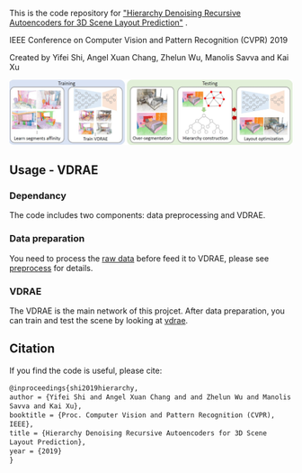 This is the code repository for ["Hierarchy Denoising Recursive Autoencoders for 3D Scene Layout Prediction"][1] .

IEEE Conference on Computer Vision and Pattern Recognition (CVPR) 2019

Created by Yifei Shi, Angel Xuan Chang, Zhelun Wu, Manolis Savva and Kai Xu

![teaser](image/figure.JPG)

## Usage - VDRAE
### Dependancy
The code includes two components: data preprocessing and VDRAE.

### Data preparation
You need to process the [raw data](?) before feed it to VDRAE, please see [preprocess](?) for details. 

### VDRAE
The VDRAE is the main network of this projcet. After data preparation, you can train and test the scene by looking at [vdrae](https://github.com/yifeishi/HierarchyLayout/tree/master/vdrae).

## Citation
If you find the code is useful, please cite:
~~~~
@inproceedings{shi2019hierarchy, 
author = {Yifei Shi and Angel Xuan Chang and and Zhelun Wu and Manolis Savva and Kai Xu}, 
booktitle = {Proc. Computer Vision and Pattern Recognition (CVPR), IEEE}, 
title = {Hierarchy Denoising Recursive Autoencoders for 3D Scene Layout Prediction}, 
year = {2019}
}
~~~~

[1]:  https://arxiv.org/pdf/1903.03757.pdf "Hierarchy Denoising Recursive Autoencoders for 3D Scene Layout Prediction"
